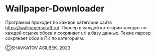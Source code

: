 # Wallpaper-Downloader

Программа проходит по каждой категории сайта  https://wallpaperscraft.ru/.
Парсер в каждой категории заходит по каждой ссылке обоев и сохрянает url в базу данных.
Также парсер сохрянает обои в ПК по категориям.


ⒸSHAVKATOV ASILBEK. 2023
